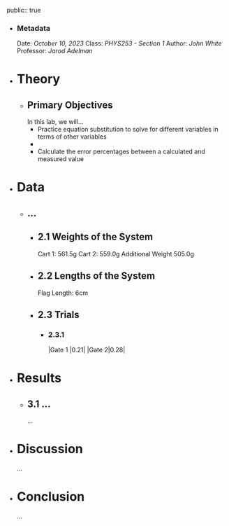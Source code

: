 public:: true

- ### Metadata
  Date: *October 10, 2023*
  Class: *PHYS253 - Section 1*
  Author: *John White*
  Professor: *Jarod Adelman*
- # Theory
	- ## Primary Objectives
	  In this lab, we will...
	  * Practice equation substitution to solve for different variables in terms of other variables
	  * 
	  * Calculate the error percentages between a calculated and measured value
- # Data
	- ## ...
		- ## 2.1 Weights of the System
		  Cart 1: 561.5g
		  Cart 2: 559.0g
		  Additional Weight 505.0g
		- ## 2.2 Lengths of the System
		  Flag Length: 6cm
		- ## 2.3 Trials
			- ### 2.3.1
			  |Gate 1 |0.21|
			  |Gate 2|0.28|
- # Results
	- ## 3.1 ...
	  ...
- # Discussion
  ...
- # Conclusion
  ...